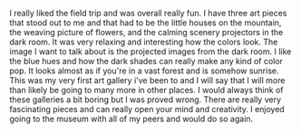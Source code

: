 I really liked the field trip and was overall really fun. I have three art pieces that stood out to me and that had to be the little houses on the mountain, the weaving picture of flowers, and the calming scenery projectors in the dark room. It was very relaxing and interesting how the colors look. The image I want to talk about is the projected images from the dark room. I like the blue hues and how the dark shades can really make any kind of color pop. It looks almost as if you're in a vast forest and is somehow sunrise.
This was my very first art gallery i've been to and I will say that I will more than likely be going to many more in other places. I would always think of these galleries a bit boring but I was proved wrong. There are really very fascinating pieces and can really open your mind and creativity. I enjoyed going to the museum with all of my peers and would do so again.
